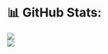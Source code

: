 # 📊 GitHub Stats:
![](https://github-readme-stats.vercel.app/api?username=TimerWolf&hide=stars&count_private=true&show_icons=true&theme=dark)<br/>
![](https://github-readme-streak-stats.herokuapp.com/?user=TimerWolf&theme=dark&hide_border=true&show_icons=true&)<br/>

<!--
![](https://github-readme-stats.vercel.app/api/top-langs/?username=TimerWolf&theme=dark&hide_border=true&include_all_commits=true&count_private=trueshow_icons=true))
-->
